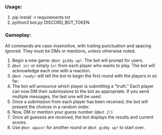 ### Usage:

1. pip install -r requirements.txt
1. python3 bot.py DISCORD_BOT_TOKEN

### Gameplay:

All commands are case-insensitive, with trailing punctuation and spacing ignored. They must be DMs or mentions, unless otherwise noted.

1. Begin a new game: `@bot giddy up!`. The bot will prompt for users.
1. `@bot in!` or simply `in!` from each player who wants to play. The bot will acknowledge each one with a reaction.
1. `@bot ready!` will tell the bot to begin the first round with the players in so far.
1. The bot will announce which player is submitting a "truth." Each player can now DM their submissions to the bot as appropriate. If you send multiple messages, the last one will be used.
1. Once a submission from each player has been received, the bot will present the choices in a random order.
1. Now, DM or mention your guess number (`@bot 2!`)
1. Once all guesses are received, the bot displays the results and current scores.
1. Use `@bot again!` for another round or `@bot giddy up!` to start over.
